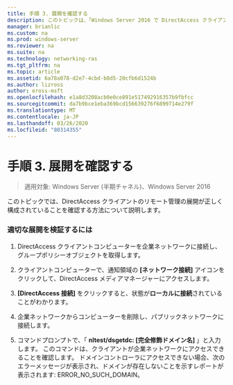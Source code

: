 ```yaml
---
title: 手順 3. 展開を確認する
description: このトピックは、「Windows Server 2016 で DirectAccess クライアントをリモート管理する」ガイドの一部です。
manager: brianlic
ms.custom: na
ms.prod: windows-server
ms.reviewer: na
ms.suite: na
ms.technology: networking-ras
ms.tgt_pltfrm: na
ms.topic: article
ms.assetid: 6a78a078-d2e7-4cbd-b8d5-20cfb6d1524b
ms.author: lizross
author: eross-msft
ms.openlocfilehash: e1a8d3208acb0e0ce891e517492916357b9fbfcc
ms.sourcegitcommit: da7b9bce1eba369bcd156639276f6899714e279f
ms.translationtype: MT
ms.contentlocale: ja-JP
ms.lasthandoff: 03/26/2020
ms.locfileid: "80314355"
---
```

# <a name="step-3-verify-the-deployment"></a>手順 3. 展開を確認する

>適用対象: Windows Server (半期チャネル)、Windows Server 2016

このトピックでは、DirectAccess クライアントのリモート管理の展開が正しく構成されていることを確認する方法について説明します。  
  
### <a name="to-verify-proper-deployment"></a>適切な展開を検証するには  
  
1.  DirectAccess クライアントコンピューターを企業ネットワークに接続し、グループポリシーオブジェクトを取得します。  
  
2.  クライアントコンピューターで、通知領域の **[ネットワーク接続]** アイコンをクリックして、DirectAccess メディアマネージャーにアクセスします。  
  
3.  **[DirectAccess 接続]** をクリックすると、状態が**ローカルに接続**されていることがわかります。  
  
4.  企業ネットワークからコンピューターを削除し、パブリックネットワークに接続します。  
  
5.  コマンドプロンプトで、「 **nltest/dsgetdc: [完全修飾ドメイン名]** 」と入力します。 このコマンドは、クライアントが企業ネットワークにアクセスできることを確認します。 ドメインコントローラにアクセスできない場合、次のエラーメッセージが表示され、ドメインが存在しないことを示すレポートが表示されます: ERROR_NO_SUCH_DOMAIN。  
  


